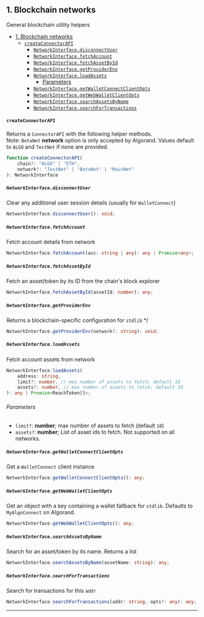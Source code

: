 ## 1. Blockchain networks
General blockchain utility helpers
- [1. Blockchain networks](#1-blockchain-networks)
    - [`createConnectorAPI`](#createconnectorapi)
      - [`NetworkInterface.disconnectUser`](#networkinterfacedisconnectuser)
      - [`NetworkInterface.fetchAccount`](#networkinterfacefetchaccount)
      - [`NetworkInterface.fetchAssetById`](#networkinterfacefetchassetbyid)
      - [`NetworkInterface.getProviderEnv`](#networkinterfacegetproviderenv)
      - [`NetworkInterface.loadAssets`](#networkinterfaceloadassets)
        - [Parameters](#parameters)
      - [`NetworkInterface.getWalletConnectClientOpts`](#networkinterfacegetwalletconnectclientopts)
      - [`NetworkInterface.getWebWalletClientOpts`](#networkinterfacegetwebwalletclientopts)
      - [`NetworkInterface.searchAssetsByName`](#networkinterfacesearchassetsbyname)
      - [`NetworkInterface.searchForTransactions`](#networkinterfacesearchfortransactions)
  
#### `createConnectorAPI` 
Returns a `ConnectorAPI` with the following helper methods.\
Note: `BetaNet` **network** option is only accepted by Algorand. Values default to `ALGO` and `TestNet` if none are provided.
```typescript
function createConnectorAPI(
    chain?: "ALGO" | "ETH",
    network?: "TestNet" | "BetaNet" | "MainNet"
): NetworkInterface
```


##### `NetworkInterface.disconnectUser`
Clear any additional user session details (usually for `WalletConnect`) 
```typescript
NetworkInterface.disconnectUser(): void;
```
    

##### `NetworkInterface.fetchAccount`  
 Fetch account details from network
```typescript
NetworkInterface.fetchAccount(acc: string | any): any | Promise<any>;
```
    

##### `NetworkInterface.fetchAssetById`   
 Fetch an asset/token by its ID from the chain's block explorer 
```typescript
NetworkInterface.fetchAssetById(assetId: number): any;
```
    
##### `NetworkInterface.getProviderEnv`    
 Returns a blockchain-specific configuration for `stdlib` */
```typescript
NetworkInterface.getProviderEnv(network?: string): void;
```

##### `NetworkInterface.loadAssets`  
 Fetch account assets from network 
```typescript
NetworkInterface.loadAssets(
    address: string,
    limit?: number, // max number of assets to fetch; default 10
    assets?: number, // max number of assets to fetch; default 10
): any | Promise<ReachToken[]>;
```

###### Parameters
- `limit?`: **number**; max number of assets to fetch (default `10`)
- `assets?`: **number**; List of asset ids to fetch. Not supported on all networks.
    

##### `NetworkInterface.getWalletConnectClientOpts`  
Get a `WalletConnect` client instance 
```typescript
NetworkInterface.getWalletConnectClientOpts(): any;
```
    
    

##### `NetworkInterface.getWebWalletClientOpts`  
Get an object with a key containing a wallet fallback for `stdlib`. Defaults to `MyAlgoConnect` on Algorand.
```typescript
NetworkInterface.getWebWalletClientOpts(): any;
```
    

##### `NetworkInterface.searchAssetsByName`
Search for an asset/token by its name. Returns a list 
```typescript
NetworkInterface.searchAssetsByName(assetName: string): any;
```
    

##### `NetworkInterface.searchForTransactions` 
Search for transactions for this `addr` 
```typescript
NetworkInterface.searchForTransactions(addr: string, opts?: any): any;
```

---

